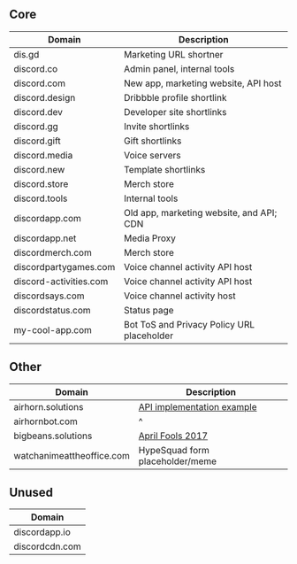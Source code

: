 ## Core

| Domain                | Description                                |
|-----------------------|--------------------------------------------|
| dis.gd                | Marketing URL shortner                     |
| discord.co            | Admin panel, internal tools                |
| discord.com           | New app, marketing website, API host       |
| discord.design        | Dribbble profile shortlink                 |
| discord.dev           | Developer site shortlinks                  |
| discord.gg            | Invite shortlinks                          |
| discord.gift          | Gift shortlinks                            |
| discord.media         | Voice servers                              |
| discord.new           | Template shortlinks                        |
| discord.store         | Merch store                                |
| discord.tools         | Internal tools                             |
| discordapp.com        | Old app, marketing website, and API; CDN   |
| discordapp.net        | Media Proxy                                |
| discordmerch.com      | Merch store                                |
| discordpartygames.com | Voice channel activity API host            |
| discord-activities.com| Voice channel activity API host            |
| discordsays.com       | Voice channel activity host                |
| discordstatus.com     | Status page                                |
| my-cool-app.com       | Bot ToS and Privacy Policy URL placeholder |

## Other

| Domain                    | Description                                                         |
|---------------------------|---------------------------------------------------------------------|
| airhorn.solutions         | [API implementation example](https://github.com/discord/airhornbot) |
| airhornbot.com            | ^                                                                   |
| bigbeans.solutions        | [April Fools 2017](https://youtu.be/9Z4GW6Vd6NI)                    |
| watchanimeattheoffice.com | HypeSquad form placeholder/meme                                     |

## Unused

| Domain         |
|----------------|
| discordapp.io  |
| discordcdn.com |
